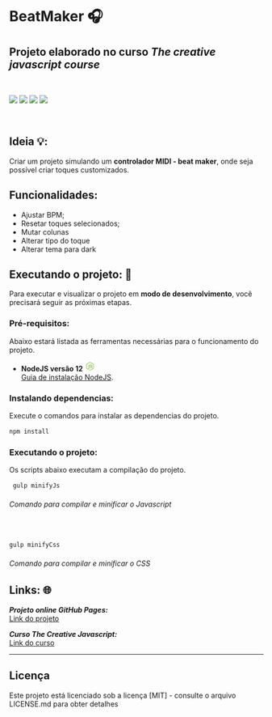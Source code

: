 # BeatMaker 🎧
## Projeto elaborado no curso ***The creative javascript course***

<br>
<p float="left">
 <img src="https://img.shields.io/badge/npm-CB3837?style=for-the-badge&logo=npm&logoColor=white">
 <img src="https://img.shields.io/badge/JavaScript-F7DF1E?style=for-the-badge&logo=javascript&logoColor=black">
 <img src="https://img.shields.io/badge/GULP-%23CF4647.svg?style=for-the-badge&logo=gulp&logoColor=white">
 <img src="https://img.shields.io/badge/Babel-F9DC3e?style=for-the-badge&logo=babel&logoColor=black">
</p>
<br>

## Ideia 💡:
Criar um projeto simulando um **controlador MIDI - beat maker**, onde seja possível criar toques customizados.

## Funcionalidades:
- Ajustar BPM;
- Resetar toques selecionados;
- Mutar colunas
- Alterar tipo do toque
- Alterar tema para dark

## Executando o projeto: 🚀
Para executar e visualizar o projeto em **modo de desenvolvimento**, você precisará seguir as próximas etapas.

### Pré-requisitos:
Abaixo estará listada as ferramentas necessárias para o funcionamento do projeto.
- **NodeJS versão 12** <img src="https://raw.githubusercontent.com/PKief/vscode-material-icon-theme/main/icons/nodejs.svg" height="20" /><br>
  [Guia de instalação NodeJS](https://nodejs.org/en/).
  
### Instalando dependencias:
Execute o comandos para instalar as dependencias do projeto.
   ```sh
   npm install
   ```  
  
### Executando o projeto:
Os scripts abaixo executam a compilação do projeto.
  ```sh
   gulp minifyJs
   ```
   ###### Comando para compilar e minificar o Javascript
   
   <br>
   
   ```sh
   gulp minifyCss
   ```
   ###### Comando para compilar e minificar o CSS

## Links: 🌐
***Projeto online GitHub Pages:***<br>
[Link do projeto](https://caioliveira277.github.io/beatMaker/)

***Curso The Creative Javascript:***<br>
[Link do curso](https://developedbyed.com/p/the-creative-javascript-course)

---
## Licença
Este projeto está licenciado sob a licença [MIT] - consulte o arquivo LICENSE.md para obter detalhes
